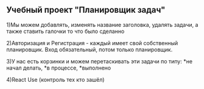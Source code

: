 ## Учебный проект "Планировщик задач"

1)Мы можем добавлять, изменять название заголовка, удалять задачи, а также ставить галочки то что было сделанно

2)Авторизация и Регистрация - каждый имеет свой собственный планировщик. 
Вход обязательный, потом только планировщик.

3)У нас есть корзинки и можем перетаскивать эти задачи по типу: 
*не начал делать, 
*в процессе, 
*выполнено

4)React Use (контроль тех кто зашёл)